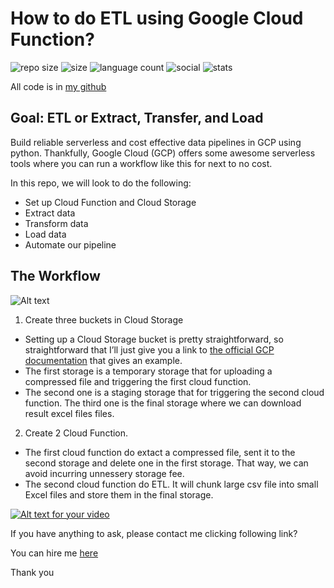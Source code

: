 
# How to do ETL using Google Cloud Function?

![repo size](https://img.shields.io/github/repo-size/byambaa1982/data_pipeline_in_gcp)
![size](https://img.shields.io/github/languages/code-size/byambaa1982/data_pipeline_in_gcp)
![language count](https://img.shields.io/github/languages/count/byambaa1982/data_pipeline_in_gcp)
![social](https://img.shields.io/github/followers/byambaa1982?style=social)
![stats](https://img.shields.io/github/stars/byambaa1982/data_pipeline_in_gcp?style=social)


All code is in [my github](https://github.com/byambaa1982/data_pipeline_in_gcp/blob/main/main.py)

## Goal: ETL or Extract, Transfer, and Load
Build reliable serverless and cost effective data pipelines in GCP using python.
Thankfully, Google Cloud (GCP) offers some awesome serverless tools where you can run a workflow like this for next to no cost.

In this repo, we will look to do the following:

- Set up Cloud Function and Cloud Storage
- Extract data
- Transform data
- Load data
- Automate our pipeline


## The Workflow

![Alt text](https://storage.googleapis.com/my-bigquery-lab-286400_cloudbuild/images/data%20mining%202.png "Data Pipeline")

1. Create three buckets in Cloud Storage

- Setting up a Cloud Storage bucket is pretty straightforward, so straightforward that I’ll just give you a link to [the official GCP documentation](https://cloud.google.com/storage/docs/creating-buckets) that gives an example.
- The first storage is a temporary storage that for uploading a compressed file and triggering the first cloud function.
- The second one is a staging storage that for triggering the second cloud function. 
The third one is the final storage where we can download result excel files files. 

2. Create 2 Cloud Function. 

- The first cloud function do extact a compressed file, sent it to the second storage and delete one in the first storage. That way, we can avoid incurring unnessery storage fee. 
- The second cloud function do ETL. It will chunk large csv file into small Excel files and store them in the final storage. 

[![Alt text for your video](https://storage.googleapis.com/my-bigquery-lab-286400_cloudbuild/images/watch_video.png)](https://www.youtube.com/watch?v=kSElB3FrGko "Put hover text here!")

If you have anything to ask, please contact me clicking following link?


You can hire me [here](https://www.fiverr.com/coderjs)

Thank you
